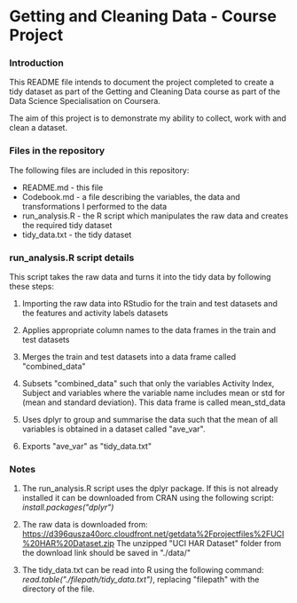 # Getting and Cleaning Data - Course Project

### Introduction
This README file intends to document the project completed to create a tidy dataset as part of the Getting and Cleaning Data course as part of the Data Science Specialisation on Coursera. 

The aim of this project is to demonstrate my ability to collect, work with and clean a dataset.   

### Files in the repository
The following files are included in this repository:

* README.md - this file
* Codebook.md - a file describing the variables, the data and transformations I performed to the data
* run_analysis.R - the R script which manipulates the raw data and creates the required tidy dataset
* tidy_data.txt - the tidy dataset

### run_analysis.R script details
This script takes the raw data and turns it into the tidy data by following these steps:

1) Importing the raw data into RStudio for the train and test datasets and the features and activity labels datasets

2) Applies appropriate column names to the data frames in the train and test datasets

3) Merges the train and test datasets into a data frame called "combined_data"

4) Subsets "combined_data" such that only the variables Activity Index, Subject and variables where the variable name includes mean or std for (mean and standard deviation). This data frame is called mean_std_data

5) Uses dplyr to group and summarise the data such that the mean of all variables is obtained in a dataset called "ave_var". 

6) Exports "ave_var" as "tidy_data.txt"


### Notes
1) The run_analysis.R script uses the dplyr package. If this is not already installed it can be downloaded from CRAN using the following script: *install.packages("dplyr")*

2) The raw data is downloaded from: https://d396qusza40orc.cloudfront.net/getdata%2Fprojectfiles%2FUCI%20HAR%20Dataset.zip
The unzipped "UCI HAR Dataset" folder from the download link should be saved in "./data/"

3) The tidy_data.txt can be read into R using the following command: *read.table("./filepath/tidy_data.txt")*, replacing "filepath" with the directory of the file. 



